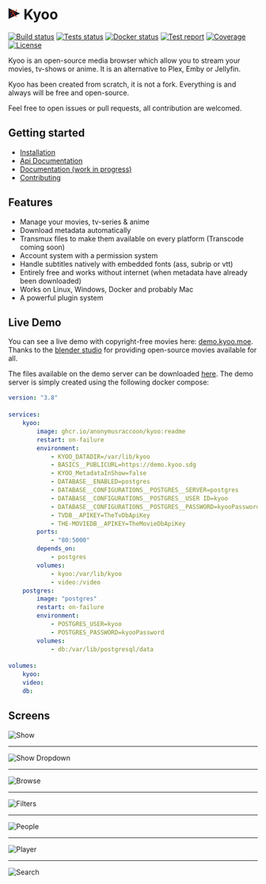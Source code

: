 # <img width="24px" src="./icons/icon-256x256.png" alt="Kyoo"> Kyoo
<p>
  <a href="https://github.com/AnonymusRaccoon/Kyoo/actions/workflows/build.yml"><img src="https://img.shields.io/github/workflow/status/AnonymusRaccoon/Kyoo/Build?style=flat-square" alt="Build status"></a>
  <a href="https://github.com/AnonymusRaccoon/Kyoo/actions/workflows/tests.yml"><img src="https://img.shields.io/github/workflow/status/AnonymusRaccoon/Kyoo/Testing?label=tests&style=flat-square" alt="Tests status"></a>
  <a href="https://github.com/users/AnonymusRaccoon/packages/container/package/kyoo"><img src="https://img.shields.io/github/workflow/status/AnonymusRaccoon/Kyoo/Docker?label=docker&style=flat-square" alt="Docker status"/></a>
  <a href="https://sonarcloud.io/dashboard?id=AnonymusRaccoon_Kyoo"><img src="https://img.shields.io/sonar/tests/AnonymusRaccoon_Kyoo?compact_message&server=https%3A%2F%2Fsonarcloud.io&style=flat-square" alt="Test report"></a>
  <a href="https://sonarcloud.io/dashboard?id=AnonymusRaccoon_Kyoo"><img src="https://img.shields.io/sonar/coverage/AnonymusRaccoon_Kyoo?server=https%3A%2F%2Fsonarcloud.io&style=flat-square" alt="Coverage"></a>
  <a href="./LICENSE"><img src="https://img.shields.io/github/license/AnonymusRaccoon/Kyoo?style=flat-square" alt="License"></a>
</p>

Kyoo is an open-source media browser which allow you to stream your movies, tv-shows or anime.
It is an alternative to Plex, Emby or Jellyfin.

Kyoo has been created from scratch, it is not a fork. Everything is and always will be free and open-source.

Feel free to open issues or pull requests, all contribution are welcomed.

## Getting started

- [Installation](https://docs.kyoo.moe/installation)
- [Api Documentation](https://demo.kyoo.moe/redoc)
- [Documentation (work in progress)](https://docs.kyoo.moe)
- [Contributing](./CONTRIBUTING.md)

## Features
 - Manage your movies, tv-series & anime
 - Download metadata automatically
 - Transmux files to make them available on every platform (Transcode coming soon)
 - Account system with a permission system
 - Handle subtitles natively with embedded fonts (ass, subrip or vtt)
 - Entirely free and works without internet (when metadata have already been downloaded)
 - Works on Linux, Windows, Docker and probably Mac
 - A powerful plugin system

## Live Demo

You can see a live demo with copyright-free movies here: [demo.kyoo.moe](https://demo.kyoo.moe).
Thanks to the [blender studio](https://www.blender.org/about/studio/) for providing open-source movies available for all.

The files available on the demo server can be downloaded [here](https://demo.kyoo.moe/files.zip). The demo server is simply created using the following docker compose:

```yml
version: "3.8"

services:
    kyoo:
        image: ghcr.io/anonymusraccoon/kyoo:readme
        restart: on-failure
        environment:
            - KYOO_DATADIR=/var/lib/kyoo
            - BASICS__PUBLICURL=https://demo.kyoo.sdg
            - KYOO_MetadataInShow=false
            - DATABASE__ENABLED=postgres
            - DATABASE__CONFIGURATIONS__POSTGRES__SERVER=postgres
            - DATABASE__CONFIGURATIONS__POSTGRES__USER ID=kyoo
            - DATABASE__CONFIGURATIONS__POSTGRES__PASSWORD=kyooPassword
            - TVDB__APIKEY=TheTvDbApiKey
            - THE-MOVIEDB__APIKEY=TheMovieDbApiKey
        ports:
            - "80:5000"
        depends_on:
            - postgres
        volumes:
            - kyoo:/var/lib/kyoo
            - video:/video
    postgres:
        image: "postgres"
        restart: on-failure
        environment:
            - POSTGRES_USER=kyoo
            - POSTGRES_PASSWORD=kyooPassword
        volumes:
            - db:/var/lib/postgresql/data

volumes:
    kyoo:
    video:
    db:
```

## Screens

![Show](../screens/show.png?raw=true)
- - -
![Show Dropdown](../screens/show_dropdown.png?raw=true)
- - -
![Browse](../screens/browse.png?raw=true)
- - -
![Filters](../screens/filters.png?raw=true)
- - -
![People](../screens/people.png?raw=true)
- - -
![Player](../screens/player.png?raw=true)
- - -
![Search](../screens/search.png?raw=true)
